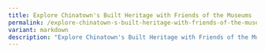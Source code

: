 ```yaml
---
title: Explore Chinatown's Built Heritage with Friends of the Museums
permalink: /explore-chinatown-s-built-heritage-with-friends-of-the-museums/
variant: markdown
description: "Explore Chinatown's Built Heritage with Friends of the Museums "
---
```

